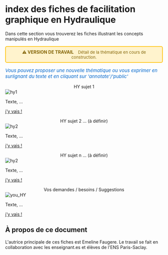 # index des fiches de facilitation graphique en Hydraulique
Dans cette section vous trouverez les fiches illustrant les concepts manipulés en Hydraulique

<div style="background-color: #fff3cd; border: 2px solid #ffc107; border-radius: 5px; padding: 8px 12px; margin: 15px 0; text-align: center;">
  <strong style="color: #856404; font-size: 14px;">⚠️ VERSION DE TRAVAIL</strong>
  <span style="color: #856404; margin-left: 10px; font-size: 13px;">
    Détail de la thématique en cours de construction.
  </span>
</div>

<p style="color: #0066cc; font-style: italic; margin: 15px 0; font-size: 15px;text-align: left;">
   Vous pouvez proposer une nouvelle thématique ou vous exprimer en surlignant du texte et en cliquant sur 'annotate'/'public'
</p>




<div class="card-container">

  <!-- Carte 1: ... -->
  <div class="card">
    <div class="card-header" style="text-align: center;">
      HY sujet 1
    </div>
    <div class="card-body">
      <img src="../_static/images/HY_sujet1.png" alt="hy1" class="img-responsive">
      <p>
        Texte,
        ...
        </p>
      <p class="card-footer-link">
        <a href="HY_sujet1/HY_sujet1_0.html" class="card-link">
          j'y vais ! <i class="fas fa-arrow-right"></i>
        </a>
      </p>
    </div>
  </div>


  <!-- Carte 2: ... -->
  <div class="card">
    <div class="card-header" style="text-align: center;">
      HY sujet 2 ... (à définir)
    </div>
    <div class="card-body">
      <img src="../_static/images/HY_sujet2.png" alt="hy2" class="img-responsive">
      <p>
        Texte,
        ...
        </p>
      <p class="card-footer-link">
        <a href="HY_sujet2/HY_sujet2_0.html" class="card-link">
          j'y vais ! <i class="fas fa-arrow-right"></i>
        </a>
      </p>
    </div>
  </div>


  <!-- Carte n: ... -->
  <div class="card">
    <div class="card-header" style="text-align: center;">
      HY sujet n ... (à définir)
    </div>
    <div class="card-body">
      <img src="../_static/images/HY_sujetn.png" alt="hy2" class="img-responsive">
      <p>
        Texte,
        ...
        </p>
      <p class="card-footer-link">
        <a href="HY_sujetn/HY_sujetn_0.html" class="card-link">
          j'y vais ! <i class="fas fa-arrow-right"></i>
        </a>
      </p>
    </div>
  </div>

  <!-- Carte n: you -->
  <div class="card">
    <div class="card-header" style="text-align: center;">
      Vos demandes / besoins / Suggestions
    </div>
    <div class="card-body">
      <img src="../_static/images/YOU.png" alt="you_HY" class="img-responsive">
      <p>
        Texte,
        ...
        </p>
      <p class="card-footer-link">
        <a href="You/HY_You1.html" class="card-link">
          j'y vais ! <i class="fas fa-arrow-right"></i>
        </a>
      </p>
    </div>
  </div>


</div>




## À propos de ce document

L'autrice principale de ces fiches est Emeline Faugere. 
Le travail se fait en collaboration avec les enseignant.es et élèves de l'ENS Paris-Saclay. 






